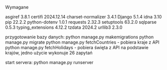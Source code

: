 Wymagane

asgiref            3.8.1
certifi            2024.12.14
charset-normalizer 3.4.1
Django             5.1.4
idna               3.10
pip                22.2.2
python-dotenv      1.0.1
requests           2.32.3
setuptools         63.2.0
sqlparse           0.5.3
typing_extensions  4.12.2
tzdata             2024.2
urllib3            2.3.0

przygotowanie bazy danych:
python manage.py makemigrations
python manage.py migrate
python manage.py fetchCountries - pobiera kraje z API
python manage.py fetchHolidays - pobiera święta z API na podstawie krajów, jedno użycie wykonuje 26 zapytań

start servera:
python manage.py runserver
